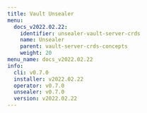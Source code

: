 ```yaml
---
title: Vault Unsealer
menu:
  docs_v2022.02.22:
    identifier: unsealer-vault-server-crds
    name: Unsealer
    parent: vault-server-crds-concepts
    weight: 20
menu_name: docs_v2022.02.22
info:
  cli: v0.7.0
  installer: v2022.02.22
  operator: v0.7.0
  unsealer: v0.7.0
  version: v2022.02.22
---
```


